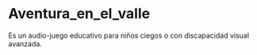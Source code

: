 # Aventura_en_el_valle
Es un audio-juego educativo para niños ciegos o con discapacidad visual avanzada.

